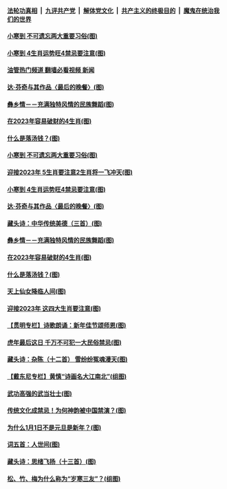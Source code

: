 ####  [法轮功真相](../../../../basic/blob/master/README.md?t=01051212) &nbsp;|&nbsp; [九评共产党](../../../../9ping.md/blob/master/README.md?t=01051212) &nbsp;|&nbsp; [解体党文化](../../../../jtdwh.md/blob/master/README.md?t=01051212)  &nbsp;|&nbsp; [共产主义的终极目的](../../../../gczydzjmd.md/blob/master/README.md?t=01051212) &nbsp;|&nbsp; [魔鬼在统治我们的世界](../../../../mgztzwmdsj.md/blob/master/README.md?t=01051212) 

#### [小寒到 不可遗忘两大重要习俗(图)](../pages/p7/1025615.md?t=01051212) 

#### [小寒到 4生肖运势旺4禁忌要注意(图)](../pages/p7/1025599.md?t=01051212) 

#### [油管热门频道 翻墙必看视频 新闻](http://129.146.143.75:81/youtube.html?01051212)

#### [达‧芬奇与其作品〈最后的晚餐〉(图)](../pages/p7/1025458.md?t=01051212) 

#### [彝乡情－－充满独特风情的民族舞蹈(图)](../pages/p7/1020121.md?t=01051212) 

#### [在2023年容易破财的4生肖(图)](../pages/p7/1025454.md?t=01051212) 

#### [什么是落汤钱？(图)](../pages/p7/1024022.md?t=01051212) 

#### [小寒到 不可遗忘两大重要习俗(图)](../pages/p7/1025615.md?t=01051212) 

#### [迎接2023年 5生肖要注意2生肖将一飞冲天(图)](../pages/p7/1025611.md?t=01051212) 

#### [小寒到 4生肖运势旺4禁忌要注意(图)](../pages/p7/1025599.md?t=01051212) 

#### [达‧芬奇与其作品〈最后的晚餐〉(图)](../pages/p7/1025458.md?t=01051212) 

#### [藏头诗：中华传统美德（三首）(图)](../pages/p7/1025462.md?t=01051212) 

#### [彝乡情－－充满独特风情的民族舞蹈(图)](../pages/p7/1020121.md?t=01051212) 

#### [在2023年容易破财的4生肖(图)](../pages/p7/1025454.md?t=01051212) 

#### [什么是落汤钱？(图)](../pages/p7/1024022.md?t=01051212) 

#### [天上仙女降临人间(图)](../pages/p7/1022899.md?t=01051212) 

#### [迎接2023年 这四大生肖要注意(图)](../pages/p7/1025453.md?t=01051212) 

#### [【贯明专栏】诗歌朗诵：新年佳节颂师恩(图)](../pages/p7/1025430.md?t=01051212) 

#### [虎年最后这日 千万不可犯一大民俗禁忌(图)](../pages/p7/1025308.md?t=01051212) 

#### [藏头诗：杂陈（十二首） 雪纷纷冤魂漫天(图)](../pages/p7/1025413.md?t=01051212) 

#### [【戴东尼专栏】黄慎“诗画名大江南北”(组图)](../pages/p7/1012594.md?t=01051212) 

#### [武功高强的武当壮士(图)](../pages/p7/1020146.md?t=01051212) 

#### [传统文化成禁忌！为何神韵被中国禁演？(图)](../pages/p7/1025437.md?t=01051212) 

#### [为什么1月1日不是元旦是新年？(图)](../pages/p7/1025398.md?t=01051212) 

#### [词五首：人世间(图)](../pages/p7/1025026.md?t=01051212) 

#### [藏头诗：思绪飞扬（十三首）(图)](../pages/p7/1025255.md?t=01051212) 

#### [松、竹、梅为什么称为“岁寒三友”？(组图)](../pages/p7/1025138.md?t=01051212) 

<img src='http://gfw-breaker.win/goodnews/indexes/p7.md' width='0px' height='0px'/>
